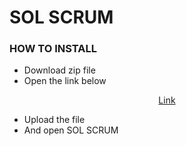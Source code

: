 # SOL SCRUM

### HOW TO INSTALL

- Download zip file
- Open the link below

<p align="center">
<a  href="https://chrome://extensions/" target="_blank"> Link <a />
<p/>

- Upload the file
- And open SOL SCRUM